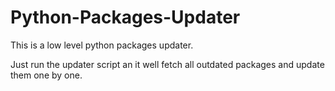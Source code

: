 # Python-Packages-Updater

This is a low level python packages updater.

Just run the updater script an it well fetch all outdated packages and update them one by one.
